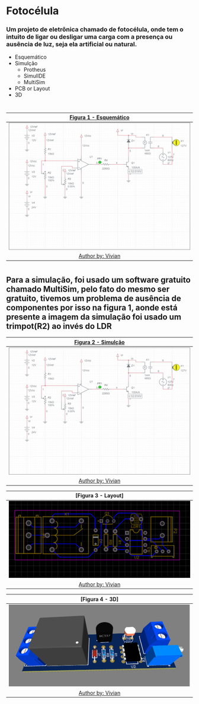 # Fotocélula
### Um projeto de eletrônica chamado de fotocélula, onde tem o intuito de ligar ou desligar uma carga com a presença ou ausência de luz, seja ela artificial ou natural.

* Esquemático
* Simulção
  * Protheus
  * SimulIDE
  * MultiSim
* PCB or Layout
* 3D


#

|[Figura 1 - Esquemático](https://www.multisim.com/content/kqxMVkVac8BRQsgnxwK3Xr/fotocelula/open/)|
|:---:|
|![Esquemático](https://github.com/vyniexec/FotoCelula/blob/main/esquematico.png)|
|[Author by: Vivian](https://github.com/vivianriva)|

#

## Para a simulação, foi usado um software gratuito chamado MultiSim, pelo fato do mesmo ser gratuito, tivemos um problema de ausência de componentes por isso na figura 1, aonde está presente a imagem da simulação foi usado um trimpot(R2) ao invés do LDR
|[Figura 2 - Simulção](https://www.multisim.com/content/kqxMVkVac8BRQsgnxwK3Xr/fotocelula/open/)|
|:---:|
|![Simulção](https://github.com/vyniexec/FotoCelula/blob/main/esquematico.png)|
|[Author by: Vivian](https://github.com/vivianriva)|

|[Figura 3 - Layout]|
|:---:|
|![Layout](https://github.com/vyniexec/FotoCelula/blob/main/layout.PNG)|
|[Author by: Vivian](https://github.com/kauapardinho)|

|[Figura 4 - 3D]|
|:---:|
|![3d](https://github.com/vyniexec/FotoCelula/blob/main/3d.png)|
|[Author by: Vivian](https://github.com/Sandro693)|
